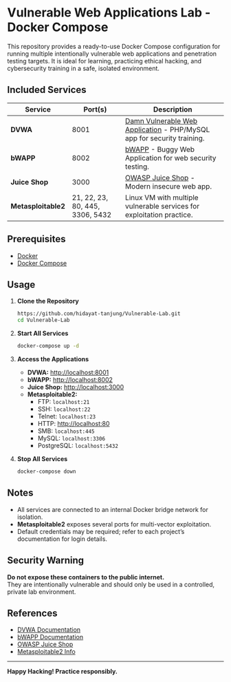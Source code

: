 # Vulnerable Web Applications Lab - Docker Compose

This repository provides a ready-to-use Docker Compose configuration for running multiple intentionally vulnerable web applications and penetration testing targets. It is ideal for learning, practicing ethical hacking, and cybersecurity training in a safe, isolated environment.

## Included Services

| Service           | Port(s)         | Description                                                                 |
|-------------------|-----------------|-----------------------------------------------------------------------------|
| **DVWA**          | 8001            | [Damn Vulnerable Web Application](http://www.dvwa.co.uk/) - PHP/MySQL app for security training. |
| **bWAPP**         | 8002            | [bWAPP](http://www.itsecgames.com/) - Buggy Web Application for web security testing. |
| **Juice Shop**    | 3000            | [OWASP Juice Shop](https://owasp.org/www-project-juice-shop/) - Modern insecure web app. |
| **Metasploitable2** | 21, 22, 23, 80, 445, 3306, 5432 | Linux VM with multiple vulnerable services for exploitation practice. |

## Prerequisites

- [Docker](https://docs.docker.com/get-docker/)
- [Docker Compose](https://docs.docker.com/compose/install/)

## Usage

1. **Clone the Repository**

   ```sh
   https://github.com/hidayat-tanjung/Vulnerable-Lab.git
   cd Vulnerable-Lab
   ```

2. **Start All Services**

   ```sh
   docker-compose up -d
   ```

3. **Access the Applications**

   - **DVWA:** [http://localhost:8001](http://localhost:8001)
   - **bWAPP:** [http://localhost:8002](http://localhost:8002)
   - **Juice Shop:** [http://localhost:3000](http://localhost:3000)
   - **Metasploitable2:**  
     - FTP: `localhost:21`  
     - SSH: `localhost:22`  
     - Telnet: `localhost:23`  
     - HTTP: [http://localhost:80](http://localhost:80)  
     - SMB: `localhost:445`  
     - MySQL: `localhost:3306`  
     - PostgreSQL: `localhost:5432`

4. **Stop All Services**

   ```sh
   docker-compose down
   ```

## Notes

- All services are connected to an internal Docker bridge network for isolation.
- **Metasploitable2** exposes several ports for multi-vector exploitation.
- Default credentials may be required; refer to each project’s documentation for login details.

## Security Warning

**Do not expose these containers to the public internet.**  
They are intentionally vulnerable and should only be used in a controlled, private lab environment.

## References

- [DVWA Documentation](https://github.com/digininja/DVWA)
- [bWAPP Documentation](https://github.com/raesene/bwapp)
- [OWASP Juice Shop](https://github.com/bkimminich/juice-shop)
- [Metasploitable2 Info](https://github.com/rapid7/metasploitable3)

---

**Happy Hacking! Practice responsibly.**

